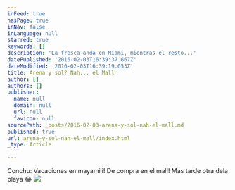 ```yaml
---
inFeed: true
hasPage: true
inNav: false
inLanguage: null
starred: true
keywords: []
description: 'La fresca anda en Miami, mientras el resto...'
datePublished: '2016-02-03T16:39:37.667Z'
dateModified: '2016-02-03T16:39:19.053Z'
title: Arena y sol? Nah... el Mall
author: []
authors: []
publisher:
  name: null
  domain: null
  url: null
  favicon: null
sourcePath: _posts/2016-02-03-arena-y-sol-nah-el-mall.md
published: true
url: arena-y-sol-nah-el-mall/index.html
_type: Article

---
```

Conchu: Vacaciones en mayamiii! De compra en el mall! Mas tarde otra dela playa 😂
![](https://the-grid-user-content.s3-us-west-2.amazonaws.com/a04c6845-8274-4f47-b770-21cfde97ce31.jpg)